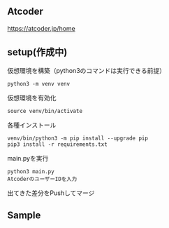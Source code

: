 ## Atcoder
https://atcoder.jp/home

## setup(作成中)
仮想環境を構築（python3のコマンドは実行できる前提）
```
python3 -m venv venv
```

仮想環境を有効化
```
source venv/bin/activate
```

各種インストール
```
venv/bin/python3 -m pip install --upgrade pip
pip3 install -r requirements.txt
```

main.pyを実行
```
python3 main.py
AtcoderのユーザーIDを入力
```

出てきた差分をPushしてマージ

## Sample
[](./progress.gif)
